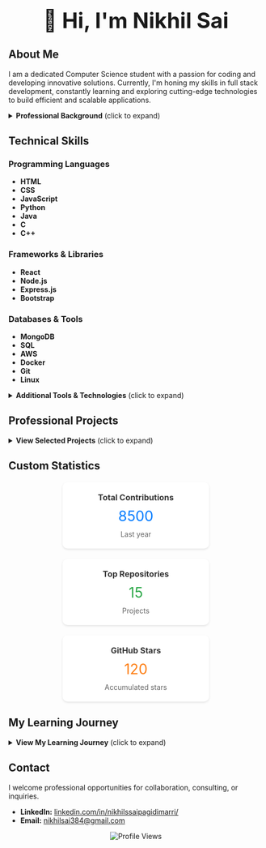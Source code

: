 <div align="center">
  <h1 style="font-size:3em;">👋 Hi, I'm Nikhil Sai</h1>
</div>

## About Me

I am a dedicated Computer Science student with a passion for coding and developing innovative solutions. Currently, I'm honing my skills in full stack development, constantly learning and exploring cutting-edge technologies to build efficient and scalable applications.

<details>
  <summary><strong>Professional Background</strong> (click to expand)</summary>
  
  Over the years, I have collaborated on diverse projects ranging from enterprise-level applications to innovative startup solutions. My approach combines technical precision with a keen eye for efficiency and quality.
</details>

## Technical Skills

### Programming Languages
- **HTML**
- **CSS**
- **JavaScript**
- **Python**
- **Java**
- **C**
- **C++**

### Frameworks & Libraries
- **React**
- **Node.js**
- **Express.js**
- **Bootstrap**

### Databases & Tools
- **MongoDB**
- **SQL**
- **AWS**
- **Docker**
- **Git**
- **Linux**

<details>
  <summary><strong>Additional Tools & Technologies</strong> (click to expand)</summary>
  
  - TypeScript
  - Redis
  - GraphQL
  - Webpack
  - Babel
</details>

## Professional Projects

<details>
  <summary><strong>View Selected Projects</strong> (click to expand)</summary>
  
  ### [Project Alpha](https://github.com/NIKHILSAI71/project-alpha)
  - **Description:** A scalable solution designed for real-time data analysis.
  - **Technologies:** React, Node.js, MongoDB
  
  ### [Project Beta](https://github.com/NIKHILSAI71/project-beta)
  - **Description:** An enterprise-level application focused on secure data management.
  - **Technologies:** Express.js, AWS, Docker
</details>

## Custom Statistics

<div style="display: flex; flex-wrap: wrap; justify-content: center; gap: 20px; margin-top: 20px;">
  <div style="background: #ffffff; border-radius: 10px; box-shadow: 0 2px 4px rgba(0,0,0,0.1); padding: 20px; width: 250px; text-align: center;">
    <h3 style="margin: 0; font-size: 16px; color: #333;">Total Contributions</h3>
    <p style="font-size: 28px; margin: 10px 0; color: #007bff;">8500</p>
    <p style="margin: 0; font-size: 14px; color: #666;">Last year</p>
  </div>
  <div style="background: #ffffff; border-radius: 10px; box-shadow: 0 2px 4px rgba(0,0,0,0.1); padding: 20px; width: 250px; text-align: center;">
    <h3 style="margin: 0; font-size: 16px; color: #333;">Top Repositories</h3>
    <p style="font-size: 28px; margin: 10px 0; color: #28a745;">15</p>
    <p style="margin: 0; font-size: 14px; color: #666;">Projects</p>
  </div>
  <div style="background: #ffffff; border-radius: 10px; box-shadow: 0 2px 4px rgba(0,0,0,0.1); padding: 20px; width: 250px; text-align: center;">
    <h3 style="margin: 0; font-size: 16px; color: #333;">GitHub Stars</h3>
    <p style="font-size: 28px; margin: 10px 0; color: #fd7e14;">120</p>
    <p style="margin: 0; font-size: 14px; color: #666;">Accumulated stars</p>
  </div>
</div>

## My Learning Journey

<details>
  <summary><strong>View My Learning Journey</strong> (click to expand)</summary>
  
  - **2020:** Began my formal education in Computer Science.
  - **2021:** Explored the fundamentals of web development with HTML, CSS, and JavaScript.
  - **2022:** Expanded my skill set to include Python, Java, and C/C++.
  - **2023:** Engaged in academic projects and hands-on coding challenges.
</details>

## Contact

I welcome professional opportunities for collaboration, consulting, or inquiries.

- **LinkedIn:** [linkedin.com/in/nikhilssaipagidimarri/](https://www.linkedin.com/in/nikhilsaipagidimarri/)
- **Email:** [nikhilsai384@gmail.com](mailto:nikhilsai384@gmail.com)

<div align="center">
  <img src="https://komarev.com/ghpvc/?username=NIKHILSAI71&color=blueviolet" alt="Profile Views" />
</div>
